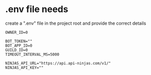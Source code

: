 # .env file needs

create a ".env" file in the project root and provide the correct details

```.env
OWNER_ID=0

BOT_TOKEN=""
BOT_APP_ID=0
GUILD_ID=0
TIMEOUT_INTERVAL_MS=5000

NINJAS_API_URL="https://api.api-ninjas.com/v1/"
NINJAS_API_KEY=""
```
